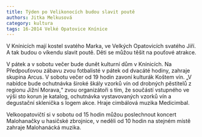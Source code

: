 ```yaml
---
title: Týden po Velikonocích budou slavit poutě
authors: Jitka Melkusová
category: kultura
tags: 16-2014 Velké Opatovice Knínice
---
```

V Knínicích mají kostel svatého Marka, ve Velkých Opatovicích svatého Jiří. A tak budou o víkendu slavit poutě. Děti se můžou těšit na pouťové atrakce.

V pátek a v sobotu večer bude dunět kulturní dům v Knínicích. Na Předpouťovou zábavu zvou fotbalisté v pátek od dvacáté hodiny, zahraje skupina Arcus. V sobotu večer od 19 hodin zavoní kulturák Koštem vín. „V nabídce bude ochutnávka široké škály vzorků vín od drobných pěstitelů z regionu Jižní Morava,“ zvou organizátoři s tím, že součástí vstupného ve výši sto korun je katalog, ochutnávka vystavovaných vzorků vín a degustační sklenička s logem akce. Hraje cimbálová muzika Medicimbal.

Velkoopatovičtí si v sobotu od 15 hodin můžou poslechnout koncert Malohanačky u hasičské zbrojnice, v neděli od 10 hodin na stejném místě zahraje Malohanácká muzika.

